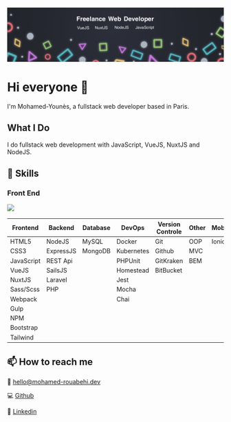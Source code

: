 [![HeaderImage](./IMG_0011.PNG)](https://github.com/mrouabeh)

# Hi everyone 👋

I'm Mohamed-Younès, a fullstack web developer based in Paris. 

<!-- I am a 24 years old web developer based in Paris, who loves Backend development. I mainly code JavaScript, NuxtJS, VueJS and NodeJS, but i'm always learning and open to new challenges. I studied programming at [42](https://www.42.fr/), one of the most prestigious programming school. I am a freelancer who provides web development and web design services. -->

## What I Do

I do fullstack web development with JavaScript, VueJS, NuxtJS and NodeJS.

<!--
## What I am currently learning
📚Currently, I'm practicing my Laravel and Vue.js skills and I am learning PHPUnit and TDD.
-->

<!-- ## What I am currently working on

I am currently working on payiz. A new startup that helps freelancers to get paid for their works. -->

## 💼  Skills

### Front End

![](https://img.shields.io/badge/Code-VueJS-informational?style=flat&logo=vue&logoColor=white&color=4AB197)

| Frontend   | Backend   | Database | DevOps      | Version Controle | Other | Mobile |
| ---------- | --------  | -------- | ----------- | ---------------- | ----- | ------ |
| HTML5      | NodeJS    | MySQL    | Docker      | Git              | OOP   | Ionic  |
| CSS3       | ExpressJS | MongoDB  | Kubernetes  | Github           | MVC   |        |
| JavaScript | REST Api  |          | PHPUnit     | GitKraken        | BEM   |        |
| VueJS      | SailsJS   |          | Homestead   | BitBucket        |       |        |
| NuxtJS     | Laravel   |          | Jest        |                  |       |        |
| Sass/Scss  | PHP       |          | Mocha       |                  |       |        |
| Webpack    |           |          | Chai        |                  |       |        |
| Gulp       |           |          |             |                  |       |        |
| NPM        |           |          |             |                  |       |        |
| Bootstrap  |           |          |             |                  |       |        |
| Tailwind   |           |          |             |                  |       |        |

## 📫 How to reach me

📩 <hello@mohamed-rouabehi.dev>

💻 [Github](https://github.com/mrouabeh)

💼 [Linkedin](https://www.linkedin.com/in/mrouabeh/)




<!--
**mrouabeh/mrouabeh** is a ✨ _special_ ✨ repository because its `README.md` (this file) appears on your GitHub profile.

Here are some ideas to get you started:

- 🔭 I’m currently working on ...
- 🌱 I’m currently learning ...
- 👯 I’m looking to collaborate on ...
- 🤔 I’m looking for help with ...
- 💬 Ask me about ...
- 📫 How to reach me: ...
- 😄 Pronouns: ...
- ⚡ Fun fact: ...
-->

<!-- | Frontend   | Backend  | Database | DevOps      | Version Controle | Other |
| ---------- | -------- | -------- | ----------- | ---------------- | ----- |
| HTML5      | PHP7     | MySQL    | Docker      | Git              | TDD   |
| CSS3       | Laravel  |          | Kubernetes  | Github           | CI/CD |
| JavaScript | REST Api |          | Jest        | Gitlab           | BEM   |
| jQuery     |          |          | PHPUnit     | Gitkraken        | MVC   |
| Vue.js     |          |          | Homestead   |                  | OOP   |
| Sass/Scss  |          |          |             |                  |       |
| Webpack    |          |          |             |                  |       |
| Gulp       |          |          |             |                  |       |
| npm        |          |          |             |                  |       |
| Bootstrap  |          |          |             |                  |       | -->
